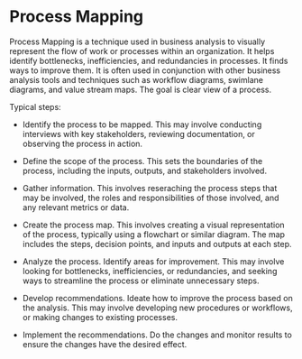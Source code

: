 # Process Mapping

Process Mapping is a technique used in business analysis to visually represent the flow of work or processes within an organization. It helps identify bottlenecks, inefficiencies, and redundancies in processes. It finds ways to improve them. It is often used in conjunction with other business analysis tools and techniques such as workflow diagrams, swimlane diagrams, and value stream maps. The goal is clear view of a process.

Typical steps:

* Identify the process to be mapped. This may involve conducting interviews with key stakeholders, reviewing documentation, or observing the process in action.

* Define the scope of the process. This sets the boundaries of the process, including the inputs, outputs, and stakeholders involved.

* Gather information. This involves reseraching the process steps that may be involved, the roles and responsibilities of those involved, and any relevant metrics or data.

* Create the process map. This involves creating a visual representation of the process, typically using a flowchart or similar diagram. The map includes the steps, decision points, and inputs and outputs at each step.

* Analyze the process. Identify areas for improvement. This may involve looking for bottlenecks, inefficiencies, or redundancies, and seeking ways to streamline the process or eliminate unnecessary steps.

* Develop recommendations. Ideate how to improve the process based on the analysis. This may involve developing new procedures or workflows, or making changes to existing processes.

* Implement the recommendations. Do the changes and monitor results to ensure the changes have the desired effect.
